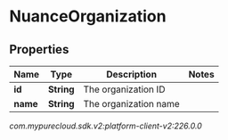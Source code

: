 # NuanceOrganization


## Properties

| Name | Type | Description | Notes |
| ------------ | ------------- | ------------- | ------------- |
| **id** | **String** | The organization ID |  |
| **name** | **String** | The organization name |  |




_com.mypurecloud.sdk.v2:platform-client-v2:226.0.0_
